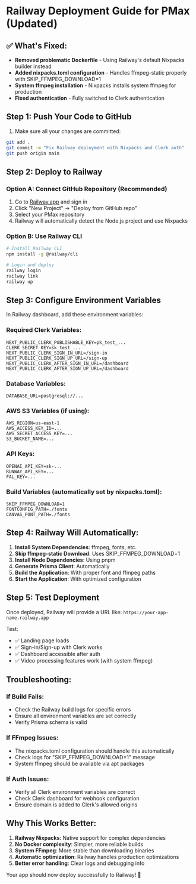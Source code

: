 # Railway Deployment Guide for PMax (Updated)

## ✅ What's Fixed:

- **Removed problematic Dockerfile** - Using Railway's default Nixpacks builder instead
- **Added nixpacks.toml configuration** - Handles ffmpeg-static properly with SKIP_FFMPEG_DOWNLOAD=1
- **System ffmpeg installation** - Nixpacks installs system ffmpeg for production
- **Fixed authentication** - Fully switched to Clerk authentication

## Step 1: Push Your Code to GitHub

1. Make sure all your changes are committed:

```bash
git add .
git commit -m "Fix Railway deployment with Nixpacks and Clerk auth"
git push origin main
```

## Step 2: Deploy to Railway

### Option A: Connect GitHub Repository (Recommended)

1. Go to [Railway.app](https://railway.app) and sign in
2. Click "New Project" → "Deploy from GitHub repo"
3. Select your PMax repository
4. Railway will automatically detect the Node.js project and use Nixpacks

### Option B: Use Railway CLI

```bash
# Install Railway CLI
npm install -g @railway/cli

# Login and deploy
railway login
railway link
railway up
```

## Step 3: Configure Environment Variables

In Railway dashboard, add these environment variables:

### Required Clerk Variables:

```
NEXT_PUBLIC_CLERK_PUBLISHABLE_KEY=pk_test_...
CLERK_SECRET_KEY=sk_test_...
NEXT_PUBLIC_CLERK_SIGN_IN_URL=/sign-in
NEXT_PUBLIC_CLERK_SIGN_UP_URL=/sign-up
NEXT_PUBLIC_CLERK_AFTER_SIGN_IN_URL=/dashboard
NEXT_PUBLIC_CLERK_AFTER_SIGN_UP_URL=/dashboard
```

### Database Variables:

```
DATABASE_URL=postgresql://...
```

### AWS S3 Variables (if using):

```
AWS_REGION=us-east-1
AWS_ACCESS_KEY_ID=...
AWS_SECRET_ACCESS_KEY=...
S3_BUCKET_NAME=...
```

### API Keys:

```
OPENAI_API_KEY=sk-...
RUNWAY_API_KEY=...
FAL_KEY=...
```

### Build Variables (automatically set by nixpacks.toml):

```
SKIP_FFMPEG_DOWNLOAD=1
FONTCONFIG_PATH=./fonts
CANVAS_FONT_PATH=./fonts
```

## Step 4: Railway Will Automatically:

1. **Install System Dependencies**: ffmpeg, fonts, etc.
2. **Skip ffmpeg-static Download**: Uses SKIP_FFMPEG_DOWNLOAD=1
3. **Install Node Dependencies**: Using pnpm
4. **Generate Prisma Client**: Automatically
5. **Build the Application**: With proper font and ffmpeg paths
6. **Start the Application**: With optimized configuration

## Step 5: Test Deployment

Once deployed, Railway will provide a URL like: `https://your-app-name.railway.app`

Test:

- ✅ Landing page loads
- ✅ Sign-in/Sign-up with Clerk works
- ✅ Dashboard accessible after auth
- ✅ Video processing features work (with system ffmpeg)

## Troubleshooting:

### If Build Fails:

- Check the Railway build logs for specific errors
- Ensure all environment variables are set correctly
- Verify Prisma schema is valid

### If FFmpeg Issues:

- The nixpacks.toml configuration should handle this automatically
- Check logs for "SKIP_FFMPEG_DOWNLOAD=1" message
- System ffmpeg should be available via apt packages

### If Auth Issues:

- Verify all Clerk environment variables are correct
- Check Clerk dashboard for webhook configuration
- Ensure domain is added to Clerk's allowed origins

## Why This Works Better:

1. **Railway Nixpacks**: Native support for complex dependencies
2. **No Docker complexity**: Simpler, more reliable builds
3. **System FFmpeg**: More stable than downloading binaries
4. **Automatic optimization**: Railway handles production optimizations
5. **Better error handling**: Clear logs and debugging info

Your app should now deploy successfully to Railway! 🚀
